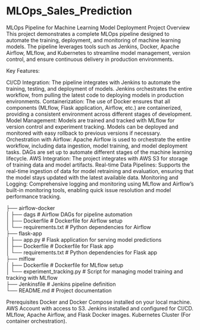 # MLOps_Sales_Prediction

MLOps Pipeline for Machine Learning Model Deployment
Project Overview
This project demonstrates a complete MLOps pipeline designed to automate the training, deployment, and monitoring of machine learning models. The pipeline leverages tools such as Jenkins, Docker, Apache Airflow, MLflow, and Kubernetes to streamline model management, version control, and ensure continuous delivery in production environments.

Key Features:

CI/CD Integration: The pipeline integrates with Jenkins to automate the training, testing, and deployment of models. Jenkins orchestrates the entire workflow, from pulling the latest code to deploying models in production environments.
Containerization: The use of Docker ensures that all components (MLflow, Flask application, Airflow, etc.) are containerized, providing a consistent environment across different stages of development.
Model Management: Models are trained and tracked with MLflow for version control and experiment tracking. Models can be deployed and monitored with easy rollback to previous versions if necessary.
Orchestration with Airflow: Apache Airflow is used to orchestrate the entire workflow, including data ingestion, model training, and model deployment tasks. DAGs are set up to automate different stages of the machine learning lifecycle.
AWS Integration: The project integrates with AWS S3 for storage of training data and model artifacts. 
Real-time Data Pipelines: Supports the real-time ingestion of data for model retraining and evaluation, ensuring that the model stays updated with the latest available data.
Monitoring and Logging: Comprehensive logging and monitoring using MLflow and Airflow’s built-in monitoring tools, enabling quick issue resolution and model performance tracking.


├── airflow-docker     
│   ├── dags                       # Airflow DAGs for pipeline automation     
│   ├── Dockerfile                 # Dockerfile for Airflow setup     
│   └── requirements.txt           # Python dependencies for Airflow      
├── flask-app      
│   ├── app.py                     # Flask application for serving model predictions     
│   ├── Dockerfile                 # Dockerfile for Flask app     
│   └── requirements.txt           # Python dependencies for Flask app     
├── mlflow       
│   ├── Dockerfile                 # Dockerfile for MLflow setup      
│   └── experiment_tracking.py     # Script for managing model training and tracking with MLflow      
├── Jenkinsfile                    # Jenkins pipeline definition      
└── README.md                      # Project documentation     


Prerequisites
Docker and Docker Compose installed on your local machine.
AWS Account with access to S3.
Jenkins installed and configured for CI/CD.
MLflow, Apache Airflow, and Flask Docker images.
Kubernetes Cluster (For container orchestration).
